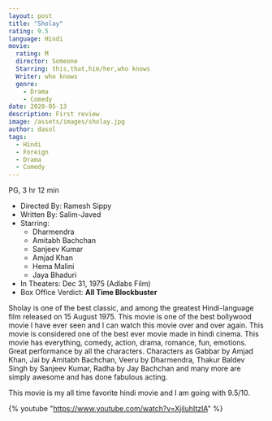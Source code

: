 ```yaml
---
layout: post
title: "Sholay"
rating: 9.5
language: Hindi
movie:
  rating: M
  director: Someone
  Starring: this,that,him/her,who knows
  Writer: who knows
  genre: 
    - Drama
    - Comedy
date: 2020-05-13
description: First review
image: /assets/images/sholay.jpg
author: dasol
tags:
  - Hindi
  - Foreign
  - Drama
  - Comedy
---
```


PG, 3 hr 12 min

- Directed By: Ramesh Sippy
- Written By: Salim-Javed
- Starring:
  - Dharmendra
  - Amitabh Bachchan
  - Sanjeev Kumar
  - Amjad Khan
  - Hema Malini
  - Jaya Bhaduri
- In Theaters: Dec 31, 1975 (Adlabs Film)
- Box Office Verdict: **All Time Blockbuster**

Sholay is one of the best classic, and among the greatest Hindi-language film released on 15 August 1975. This movie is one of the best bollywood movie I have ever seen and I can watch this movie over and over again. This movie is considered one of the best ever movie made in hindi cinema. This movie has everything, comedy, action, drama, romance, fun, emotions. Great performance by all the characters. Characters as Gabbar by Amjad Khan, Jai by Amitabh Bachchan, Veeru by Dharmendra, Thakur Baldev Singh by Sanjeev Kumar, Radha by Jay Bachchan and many more are simply awesome and has done fabulous acting. 

This movie is my all time favorite hindi movie and I am going with 9.5/10.

{% youtube "https://www.youtube.com/watch?v=XjiluhItzIA" %}
